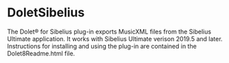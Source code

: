 # DoletSibelius

The Dolet® for Sibelius plug-in exports MusicXML files from the Sibelius Ultimate application. It works with Sibelius Ultimate verison 2019.5 and later.
Instructions for installing and using the plug-in are contained in the Dolet8Readme.html file.
